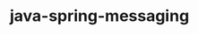 ---
title: java-spring-messaging
registryType: instrumentation
tags:
  - opentracing
  
  - Java
  
repo: https://github.com/opentracing-contrib/java-spring-messaging
license: Apache License 2.0
description: OpenTracing Spring Messaging  instrumentation
authors: OpenTracing Contributors
otVersion: latest
---